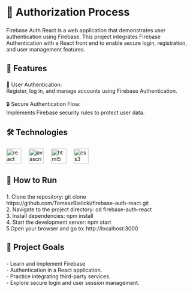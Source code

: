 <h1 align="left">🌿 Authorization Process</h1>

###

<p align="left">Firebase Auth React is a web application that demonstrates user authentication using Firebase. This project integrates Firebase Authentication with a React front end to enable secure login, registration, and user management features.</p>

###

<h2 align="left">🚀 Features</h2>

###

<p align="left">🔑 User Authentication:<br>Register, log in, and manage accounts using Firebase Authentication.<br><br>🔒 Secure Authentication Flow:<br>Implements Firebase security rules to protect user data.</p>

###

<h2 align="left">🛠️ Technologies</h2>

###

<div align="left">
  <img src="https://cdn.jsdelivr.net/gh/devicons/devicon/icons/react/react-original.svg" height="40" alt="react logo"  />
  <img width="12" />
  <img src="https://cdn.jsdelivr.net/gh/devicons/devicon/icons/javascript/javascript-original.svg" height="40" alt="javascript logo"  />
  <img width="12" />
  <img src="https://cdn.jsdelivr.net/gh/devicons/devicon/icons/html5/html5-original.svg" height="40" alt="html5 logo"  />
  <img width="12" />
  <img src="https://cdn.jsdelivr.net/gh/devicons/devicon/icons/css3/css3-original.svg" height="40" alt="css3 logo"  />
</div>

###

<h2 align="left">📖 How to Run</h2>

###

<p align="left">1. Clone the repository: git clone https://github.com/TomaszBielicki/firebase-auth-react.git<br>2. Navigate to the project directory: cd firebase-auth-react<br>3. Install dependencies: npm install<br>4. Start the development server: npm start<br>5.Open your browser and go to: http://localhost:3000</p>

###

<h2 align="left">🌟 Project Goals</h2>

###

<p align="left">- Learn and implement Firebase <br>- Authentication in a React application.<br>- Practice integrating third-party services.<br>- Explore secure login and user session management.</p>

###
